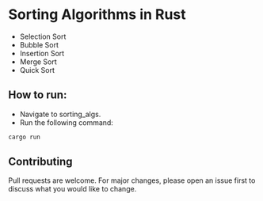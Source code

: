 # Sorting Algorithms in Rust
- Selection Sort
- Bubble Sort
- Insertion Sort
- Merge Sort
- Quick Sort
## How to run:
- Navigate to sorting_algs.
- Run the following command:
```bash
cargo run
```
## Contributing
Pull requests are welcome. For major changes, please open an issue first to discuss what you would like to change.
